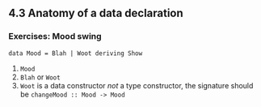 ## 4.3 Anatomy of a data declaration

### Exercises: Mood swing

`data Mood = Blah | Woot deriving Show`

1. `Mood`
1. `Blah` or `Woot`
1. `Woot` is a data constructor _not_ a type constructor, the signature should be `changeMood :: Mood -> Mood`
